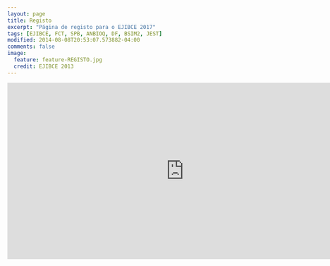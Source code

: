 ```yaml
---
layout: page
title: Registo
excerpt: "Página de registo para o EJIBCE 2017"
tags: [EJIBCE, FCT, SPB, ANBIOQ, DF, BSIM2, JEST]
modified: 2014-08-08T20:53:07.573882-04:00
comments: false
image:
  feature: feature-REGISTO.jpg
  credit: EJIBCE 2013
---
```



<div style="width: 100%"><iframe src="https://docs.google.com/forms/d/e/1FAIpQLSfM-MmlSy4ZrHzu_az0U99704pVQcPvpPLvq8r2tuTy59OzKw/viewform?usp=sf_link" style="border: 0;" width="800" height="400" frameborder="0" scrolling="no"></iframe></div><br />
